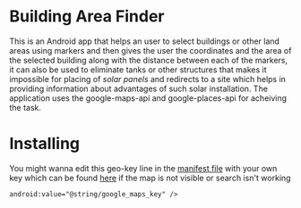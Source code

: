 # Building Area Finder
This is an Android app that helps an user to select buildings or other land areas using markers and then gives the user the coordinates and the area of the selected building along with the distance between each of the markers, it can also be used to eliminate tanks or other structures that makes it impossible for placing of *solar panels* and redirects to a site which helps in providing information about advantages of such solar installation. The application uses the google-maps-api and google-places-api for acheiving the task.

# Installing

You might wanna edit this geo-key line in the [manifest file](https://github.com/nobodyme/Buildingareafinder/blob/master/app/src/main/AndroidManifest.xml) with your own key which can be found [here](https://developers.google.com/maps/documentation/android-api/signup) if the map is not visible or search isn't working

`android:value="@string/google_maps_key" />`

